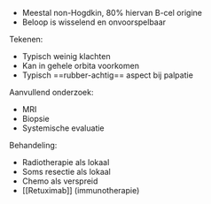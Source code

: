- Meestal non-Hogdkin, 80% hiervan B-cel origine
- Beloop is wisselend en onvoorspelbaar
 
Tekenen:
- Typisch weinig klachten
- Kan in gehele orbita voorkomen
- Typisch ==rubber-achtig== aspect bij palpatie
 
Aanvullend onderzoek:
- MRI
- Biopsie
- Systemische evaluatie
 
Behandeling:
- Radiotherapie als lokaal
- Soms resectie als lokaal
- Chemo als verspreid
- [[Retuximab]] (immunotherapie)